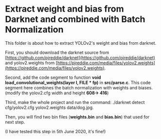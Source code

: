 # Extract weight and bias from Darknet and combined with Batch Normalization
This folder is about how to extract YOLOv2's weight and bias from darknet. 

First, you should download the darknet source from [https://github.com/pjreddie/darknet](https://github.com/pjreddie/darknet) and yolov2.weights from [https://pjreddie.com/media/files/yolov2.weights](https://pjreddie.com/media/files/yolov2.weights). 

Second, add the code segment to function __void load_convolutional_weights(layer l, FILE * fp)__ in __src/parse.c__. This code segment here combines the batch normalization with weights and biases.
(modify the yolov2.cfg width and height __608-> 416__)

Third, make the whole project and run the command: ./darknet detect cfg/yolov2.cfg yolov2.weights data/dog.jpg. 

Then, you will find two bin files (__weights.bin__ and __bias.bin__) that used for next step.

(I have tested this step in 5th June 2020, it's fine!)
